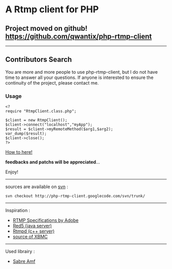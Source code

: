 # A Rtmp client for PHP #

## Project moved on github! https://github.com/qwantix/php-rtmp-client ##


---



## Contributors Search ##
You are more and more people to use php-rtmp-client, but I do not have time to answer all your questions.
If anyone is interested to ensure the continuity of the project, please contact me.

### Usage ###
```
<?
require "RtmpClient.class.php";

$client = new RtmpClient();
$client->connect("localhost","myApp");
$result = $client->myRemoteMethod($arg1,$arg2);
var_dump($result);
$client->close();
?>

```
[How to here!](HowTo.md)

**feedbacks and patchs will be appreciated**...


Enjoy!


---

sources are available on [svn](http://php-rtmp-client.googlecode.com/svn/trunk/) :
```
svn checkout http://php-rtmp-client.googlecode.com/svn/trunk/
```


---

Inspiration :
  * [RTMP Specifications by Adobe](http://www.adobe.com/devnet/rtmp/)
  * [Red5 (java server)](http://osflash.org/red5)
  * [Rtmpd (c++ server)](http://www.rtmpd.com/)
  * [source of XBMC](http://www.xbmc.org/trac/browser/branches/linuxport/XBMC/xbmc/lib/libRTMP?rev=23011)


---

Used librairy :
  * [Sabre Amf](http://code.google.com/p/sabreamf/)